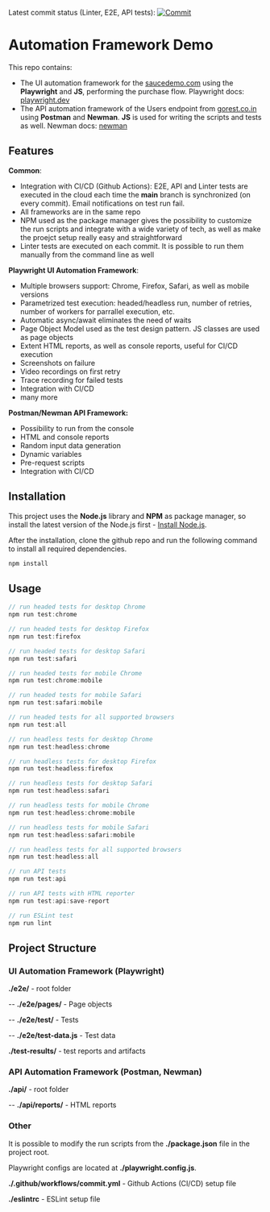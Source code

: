 Latest commit status (Linter, E2E, API tests): [![Commit](https://github.com/olegstat/playwright-demo/actions/workflows/commit.yml/badge.svg)](https://github.com/olegstat/playwright-demo/actions/workflows/commit.yml)
# Automation Framework Demo

This repo contains:
- The UI automation framework for the [saucedemo.com](https://www.saucedemo.com/) using the **Playwright** and **JS**, performing the purchase flow. Playwright docs: [playwright.dev](https://playwright.dev/)
- The API automation framework of the Users endpoint from [gorest.co.in](https://gorest.co.in/) using **Postman** and **Newman**. **JS** is used for writing the scripts and tests as well. Newman docs: [newman](https://learning.postman.com/docs/running-collections/using-newman-cli/command-line-integration-with-newman/)



## Features

**Common**:
- Integration with CI/CD (Github Actions): E2E, API and Linter tests are executed in the cloud each time the **main** branch is synchronized (on every commit). Email notifications on test run fail.
- All frameworks are in the same repo
- NPM used as the package manager gives the possibility to customize the run scripts and integrate with a wide variety of tech, as well as make the proejct setup really easy and straightforward
- Linter tests are executed on each commit. It is possible to run them manually from the command line as well


**Playwright UI Automation Framework**:

- Multiple browsers support: Chrome, Firefox, Safari, as well as mobile versions
- Parametrized test execution: headed/headless run,  number of retries, number of workers for parrallel execution, etc. 
- Automatic async/await eliminates the need of waits
- Page Object Model used as the test design pattern. JS classes are used as page objects
- Extent HTML reports, as well as console reports, useful for CI/CD execution
- Screenshots on failure
- Video recordings on first retry
- Trace recording for failed tests
- Integration with CI/CD
- many more

**Postman/Newman API Framework:**
- Possibility to run from the console
- HTML and console reports
- Random input data generation
- Dynamic variables
- Pre-request scripts
- Integration with CI/CD




## Installation

This project uses the **Node.js** library and **NPM** as package manager, so install the latest version of the Node.js first - [Install Node.js](https://nodejs.org/en/download/).

After the installation, clone the github repo and run the following command to install all required dependencies.

```bash
npm install
```

## Usage

```javascript
// run headed tests for desktop Chrome
npm run test:chrome 

// run headed tests for desktop Firefox
npm run test:firefox

// run headed tests for desktop Safari
npm run test:safari 

// run headed tests for mobile Chrome
npm run test:chrome:mobile

// run headed tests for mobile Safari
npm run test:safari:mobile

// run headed tests for all supported browsers
npm run test:all

// run headless tests for desktop Chrome
npm run test:headless:chrome

// run headless tests for desktop Firefox
npm run test:headless:firefox

// run headless tests for desktop Safari
npm run test:headless:safari

// run headless tests for mobile Chrome
npm run test:headless:chrome:mobile

// run headless tests for mobile Safari
npm run test:headless:safari:mobile

// run headless tests for all supported browsers
npm run test:headless:all

// run API tests
npm run test:api

// run API tests with HTML reporter
npm run test:api:save-report

// run ESLint test
npm run lint
```


## Project Structure


### UI Automation Framework (Playwright)

**./e2e/** - root folder

-- **./e2e/pages/** - Page objects

-- **./e2e/test/** - Tests

-- **./e2e/test-data.js** - Test data

**./test-results/** - test reports and artifacts

### API Automation Framework (Postman, Newman)

**./api/** - root folder

-- **./api/reports/** - HTML reports

### Other
It is possible to modify the run scripts from the **./package.json** file in the project root.

Playwright configs are located at **./playwright.config.js**.

**./.github/workflows/commit.yml** - Github Actions (CI/CD) setup file

**./eslintrc** - ESLint setup file

